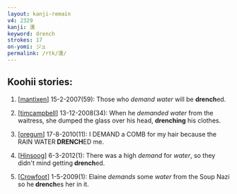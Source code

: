 ```yaml
---
layout: kanji-remain
v4: 2329
kanji: 濡
keyword: drench
strokes: 17
on-yomi: ジュ
permalink: /rtk/濡/
---
```


## Koohii stories: 

1) [<a href="http://kanji.koohii.com/profile/mantixen">mantixen</a>] 15-2-2007(59): Those who <em>demand water</em> will be <strong>drench</strong>ed.

2) [<a href="http://kanji.koohii.com/profile/timcampbell">timcampbell</a>] 13-12-2008(34): When he <em>demanded</em> <em>water</em> from the waitress, she dumped the glass over his head, <strong>drenching</strong> his clothes.

3) [<a href="http://kanji.koohii.com/profile/oregum">oregum</a>] 17-8-2010(11): I DEMAND a COMB for my hair because the RAIN WATER<strong> DRENCH</strong>ED me.

4) [<a href="http://kanji.koohii.com/profile/Hinsoog">Hinsoog</a>] 6-3-2012(1): There was a high <em>demand</em> for <em>water</em>, so they didn&#039;t mind getting<strong> drench</strong>ed.

5) [<a href="http://kanji.koohii.com/profile/Crowfoot">Crowfoot</a>] 1-5-2009(1): Elaine <em>demands</em> some <em>water</em> from the Soup Nazi so he<strong> drench</strong>es her in it.

